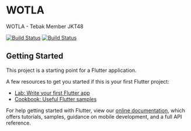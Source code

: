 # WOTLA

WOTLA - Tebak Member JKT48

<a href="https://github.com/LittleFireflies/wotla/actions"><img src="https://github.com/LittleFireflies/wotla/workflows/wotla CI/badge.svg" alt="Build Status"></a>
<a href="https://github.com/LittleFireflies/wotla/actions"><img src="https://github.com/LittleFireflies/wotla/workflows/Deploy to Firebase Hosting on dev merge/badge.svg" alt="Build Status"></a>

## Getting Started

This project is a starting point for a Flutter application.

A few resources to get you started if this is your first Flutter project:

- [Lab: Write your first Flutter app](https://flutter.dev/docs/get-started/codelab)
- [Cookbook: Useful Flutter samples](https://flutter.dev/docs/cookbook)

For help getting started with Flutter, view our
[online documentation](https://flutter.dev/docs), which offers tutorials,
samples, guidance on mobile development, and a full API reference.
